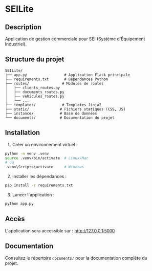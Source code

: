 # SEILite

## Description
Application de gestion commerciale pour SEI (Système d'Équipement Industriel).

## Structure du projet

```
SEILite/
├── app.py                 # Application Flask principale
├── requirements.txt       # Dépendances Python
├── routes/               # Modules de routes
│   ├── clients_routes.py
│   ├── documents_routes.py
│   ├── vehicules_routes.py
│   └── ...
├── templates/            # Templates Jinja2
├── static/              # Fichiers statiques (CSS, JS)
├── instance/            # Base de données
└── documents/           # Documentation du projet
```

## Installation

1. Créer un environnement virtuel :
```bash
python -m venv .venv
source .venv/bin/activate  # Linux/Mac
# ou
.venv\Scripts\activate     # Windows
```

2. Installer les dépendances :
```bash
pip install -r requirements.txt
```

3. Lancer l'application :
```bash
python app.py
```

## Accès
L'application sera accessible sur : http://127.0.0.1:5000

## Documentation
Consultez le répertoire `documents/` pour la documentation complète du projet.
